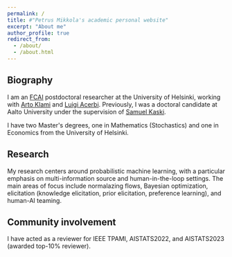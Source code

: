 ```yaml
---
permalink: /
title: #"Petrus Mikkola's academic personal website"
excerpt: "About me"
author_profile: true
redirect_from: 
  - /about/
  - /about.html
---
```


<h2>Biography</h2>

I am an <a href="https://fcai.fi">FCAI</a> postdoctoral researcher at the University of Helsinki, working with <a href="https://www.cs.helsinki.fi/u/aklami/">Arto Klami</a> and <a href="https://lacerbi.github.io">Luigi Acerbi</a>. Previously, I was a doctoral candidate at Aalto University under the supervision of <a href="https://people.aalto.fi/samuel.kaski">Samuel Kaski</a>.

I have two Master's degrees, one in Mathematics (Stochastics) and one in Economics from the University of Helsinki.

<!---
Prior to that, I worked as an intern at various national research institutes (VATT, Statistics Finland, University of Helsinki) and as a data scientist at two start-ups (North Nest Ventures, SkillGrower). I have two Master's degrees, one in Mathematics (Stochastics) and one in Economics from the University of Helsinki. I do consulting for <a href="https://soilwatch.eu">SoilWatch</a> on calibration and uncertainty quantification of soil carbon models.
-->

<h2>Research</h2>
My research centers around probabilistic machine learning, with a particular emphasis on multi-information source and human-in-the-loop settings. The main areas of focus include normalazing flows, Bayesian optimization, elicitation (knowledge elicitation, prior elicitation, preference learning), and human-AI teaming.<br>

<!---
<h2>Applications</h2>

The ML methods relevant to my research can be harnessed to incorporate human perspectives into machine learning systems, such as addressing AI alignment issues and designing recommender systems. In addition, Bayesian optimization can be used to solve a broad spectrum of optimization tasks involving diverse and noisy sources of data.
-->

<h2>Community involvement</h2>
I have acted as a reviewer for IEEE TPAMI, AISTATS2022, and AISTATS2023 (awarded top-10% reviewer).
